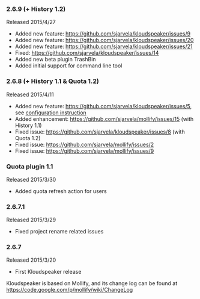 ### 2.6.9 (+ History 1.2)

Released 2015/4/27

* Added new feature: https://github.com/sjarvela/kloudspeaker/issues/9
* Added new feature: https://github.com/sjarvela/kloudspeaker/issues/20
* Added new feature: https://github.com/sjarvela/kloudspeaker/issues/21
* Fixed: https://github.com/sjarvela/kloudspeaker/issues/14
* Added new beta plugin TrashBin
* Added initial support for command line tool

### 2.6.8 (+ History 1.1 & Quota 1.2)

Released 2015/4/11

* Added new feature: https://github.com/sjarvela/kloudspeaker/issues/5, see [configuration instruction](https://github.com/sjarvela/kloudspeaker/wiki/Backend-configuration-options#ignored-filesystem-items-ignored_items)
* Added enhancement: https://github.com/sjarvela/mollify/issues/15 (with History 1.1)
* Fixed issue: https://github.com/sjarvela/kloudspeaker/issues/8 (with Quota 1.2)
* Fixed issue: https://github.com/sjarvela/mollify/issues/2
* Fixed issue: https://github.com/sjarvela/mollify/issues/9

### Quota plugin 1.1

Released 2015/3/30

* Added quota refresh action for users

### 2.6.7.1

Released 2015/3/29

* Fixed project rename related issues

### 2.6.7

Released 2015/3/20

* First Kloudspeaker release

Kloudspeaker is based on Mollify, and its change log can be found at https://code.google.com/p/mollify/wiki/ChangeLog